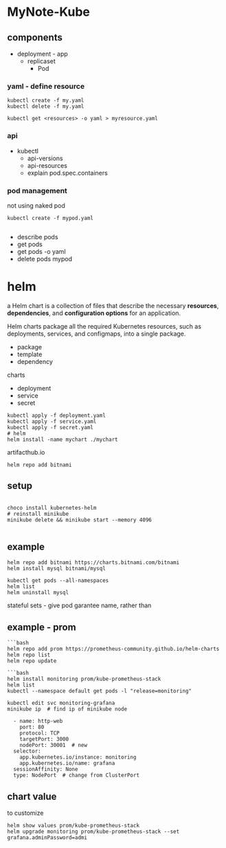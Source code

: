 # MyNote-Kube


## components

* deployment - app
    * replicaset
        * Pod



### yaml - define resource

```
kubectl create -f my.yaml
kubectl delete -f my.yaml

kubectl get <resources> -o yaml > myresource.yaml

```


### api

* kubectl 
    * api-versions
    * api-resources
    * explain pod.spec.containers


 ### pod management
 
 not using naked pod
 ```
 kubectl create -f mypod.yaml
 
 
 ```
 * describe pods
 * get pods
 * get pods <podname> -o yaml
 *  delete pods mypod


# helm
a Helm chart is a collection of files that describe the necessary **resources**, **dependencies**, and **configuration options** for an application.

Helm charts package all the required Kubernetes resources, such as deployments, services, and configmaps, into a single package.
* package
* template
* dependency

charts
* deployment
* service
* secret
```shell
kubectl apply -f deployment.yaml
kubectl apply -f service.yaml
kubectl apply -f secret.yaml
# helm
helm install -name mychart ./mychart

```
artifacthub.io



```
helm repo add bitnami 
```
## setup

```shell

choco install kubernetes-helm
# reinstall minikube
minikube delete && minikube start --memory 4096


```
## example
```
helm repo add bitnami https://charts.bitnami.com/bitnami
helm install mysql bitnami/mysql

kubectl get pods --all-namespaces
helm list
helm uninstall mysql 
```
stateful sets - give pod garantee name, rather than 

 ## example - prom
 ```
```bash
helm repo add prom https://prometheus-community.github.io/helm-charts
helm repo list
helm repo update

```bash
helm install monitoring prom/kube-prometheus-stack
helm list
kubectl --namespace default get pods -l "release=monitoring"

kubectl edit svc monitoring-grafana
minikube ip  # find ip of minikube node
```

```
  - name: http-web
    port: 80
    protocol: TCP
    targetPort: 3000
    nodePort: 30001  # new
  selector:
    app.kubernetes.io/instance: monitoring
    app.kubernetes.io/name: grafana
  sessionAffinity: None
  type: NodePort  # change from ClusterPort
```

## chart value
to customize


```
helm show values prom/kube-prometheus-stack
helm upgrade monitoring prom/kube-prometheus-stack --set grafana.adminPassword=admi
```

<!--stackedit_data:
eyJoaXN0b3J5IjpbLTE4NzEwNjM3MDMsLTE0ODA5MjU4NzcsMT
c5MTYwODQ3NiwyNjUyNDgzOTYsNzU4NDQ2MzU1LC03MTAxOTI2
NTIsLTIyMjgxMjgyMSwxMTc3MTUwNzY3LDExOTMxMzc0NTUsLT
E5NTUyMzU3Nyw4ODgwNDE2ODIsNzQ2MTM3MzM1LC04NTM5MzY3
OTEsLTM3NDE4NzQ1MiwxNDY4NTI5MzExLC0xMTQ3NDM2OTM0LC
01OTM1NTM0MjEsLTk5ODI0MTgzMl19
-->